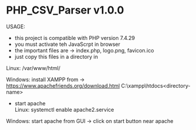 # PHP_CSV_Parser v1.0.0
USAGE:
  - this project is compatible with PHP version 7.4.29
  - you must activate teh JavaScrpt in browser
  - the important files are -> index.php, logo.png, favicon.ico
  - just copy this files in a directory in <htdocs> 
  
  Linux: 
  /var/www/html/<directory-name> 
  
  Windows:
  install XAMPP from -> https://www.apachefriends.org/download.html
  C:\xampp\htdocs\<directory-name>
  
  - start apache     
  Linux:
  systemctl enable apache2.service
  
  Windows:
  start apache from GUI -> click on start button near apache
